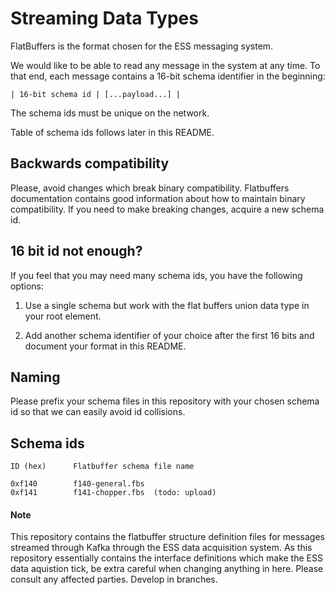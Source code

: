 # Streaming Data Types

FlatBuffers is the format chosen for the ESS messaging system.

We would like to be able to read any message in the system at any time.
To that end, each message contains a 16-bit schema identifier in the beginning:

```
| 16-bit schema id | [...payload...] |
```

The schema ids must be unique on the network.

Table of schema ids follows later in this README.


## Backwards compatibility

Please, avoid changes which break binary compatibility.  Flatbuffers documentation contains
good information about how to maintain binary compatibility.
If you need to make breaking changes, acquire a new schema id.


## 16 bit id not enough?

If you feel that you may need many schema ids, you have the following options:

1) Use a single schema but work with the flat buffers union data type in your root element.

2) Add another schema identifier of your choice after the first 16 bits and document your
   format in this README.


## Naming

Please prefix your schema files in this repository with your chosen schema id
so that we can easily avoid id collisions.


## Schema ids

```
ID (hex)      Flatbuffer schema file name

0xf140        f140-general.fbs
0xf141        f141-chopper.fbs  (todo: upload)
```



#### Note

This repository contains the flatbuffer structure definition files for messages streamed through Kafka through the ESS data acquisition  system. As this repository essentially contains the interface definitions which make the ESS data aquistion tick, be extra careful when changing anything in here. Please consult any affected parties. Develop in branches.
